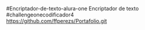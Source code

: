 #Encriptador-de-texto-alura-one
Encriptador de texto
<br>
#challengeonecodificador4
<br>
https://github.com/ffperezs/Portafolio.git
<br>
